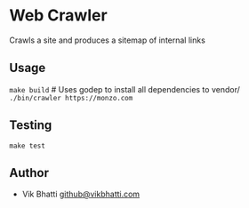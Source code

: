 Web Crawler
============

Crawls a site and produces a sitemap of internal links


Usage
-----

`make build` # Uses godep to install all dependencies to vendor/
`./bin/crawler https://monzo.com`


Testing
--------

`make test`


Author
------

* Vik Bhatti <github@vikbhatti.com>
